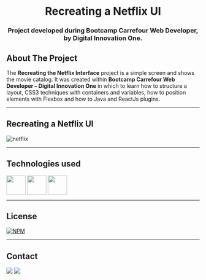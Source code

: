 <h1 align="center">
  Recreating a Netflix UI
</h1>

<h3 align="center">
  Project developed during Bootcamp Carrefour Web Developer, by Digital Innovation One.
</h3>


## **About The Project**

The **Recreating the Netflix Interface** project is a simple screen and shows the movie catalog. It was created within **Bootcamp Carrefour Web Developer – Digital Innovation One** in which to learn how to structure a layout, CSS3 techniques with containers and variables, how to position elements with Flexbox and how to Java and ReactJs plugins.

---

## **Recreating a Netflix UI**

![netflix](https://user-images.githubusercontent.com/96344255/171166322-22128ddd-91c1-4f00-8dc9-0459d22045ce.jpg)


---

## **Technologies used**

<div>
<img align="center" height="50" widht="50" src="https://icongr.am/devicon/html5-original.svg?size=128&color=currentColor">
<img align="center" height="50" widht="50" src="https://icongr.am/devicon/css3-original.svg?size=128&color=currentColor">
<img align="center" height="50" widht="50" src="https://icongr.am/devicon/javascript-original.svg?size=128&color=currentColor">

</div>

---

## **License**
[![NPM](https://shields.io/badge/license-MIT-green)](https://github.com/Claperi/Recriando-Interface-Netflix/blob/main/LICENSE)

---

## **Contact**

<div>
<a href="mailto:clauder-ricardo@hotmail.com" target="_blank"><img src="https://img.shields.io/badge/Gmail-D14836?style=for-the-badge&logo=gmail&logoColor=white"></a>
<a href="https://www.linkedin.com/in/clauder-ricardo/" target="_blank"><img src="https://img.shields.io/badge/LinkedIn-0077B5?style=for-the-badge&logo=linkedin&logoColor=white"></a>
